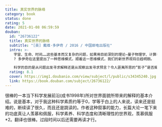 ```yaml
---
title: 真实世界的脉络
category: book
status: done
rating: 5
date: 2021-01-08 06:59:59
douban:
  id: "26736122"
  title: 真实世界的脉络
  subtitle: "[英] 戴维·多伊奇 / 2016 / 中国邮电出版社"
  intro: >-
    宇宙、生命、时间……这些基本而又复杂的问题，如果用目前深刻的理论—量子物理学、计算机科学、进化论和认识论—去解释，那将会编织成一幅什么样的图景呢？作者戴维
    ? 多伊奇在这里提出了一种思维模式，顺着这一思维模式，我们的新世界观将日趋明朗。

    科学的目的是从问题出发寻求解释还是从观察出发寻求预言？令人匪夷所思的“影子”是否揭示了多重宇宙的存在？虚拟现实描绘的东西是不是真的？真实性的判断标准是什么？是不是只有我们的感觉、听觉或实验装置探测到的东西才是真实的？数学的本质是抽象的还是物理的？人类的知识是怎样发生发展的？时间是均匀流逝的还是量子的？人的活动是否能反作用于宇宙演化的进程？对这些“大”问题，《真实世界的脉络：平行宇宙及其寓意（第2版）》这本书将给您一些启迪。
  rating: 8.1
  cover: https://img1.doubanio.com/view/subject/l/public/s34345240.jpg
  link: https://book.douban.com/subject/26736122/
---
```


很棒的一本当下科学发展前沿(成书1998年)所对世界面貌所带来的解释的基本介绍。说是基本，对于我这种科学素质约等于0，学等于白上的人来说，读来还是挺难的，断续读了很久，而且还是跳读的。作者这种叙事的能力，长篇大论一笔下来的功底真让人羡慕和佩服，科学素养、科学态度和清晰理性的世界观，羡慕佩服*2。翻译也很棒。过段时间以后还需要再读才行。
